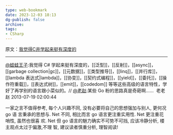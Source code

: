 ```yaml
---
type: web-bookmark
date: 2023-12-03 18:13
dg-publish: false
archive: 
tags:
- CSharp
---
```

原文：[我觉得C井学起来挺有深度的](https://weibo.com/1460417495/A0NJgituX)

---

[@蛙蛙王子](https://weibo.com/n/%E8%9B%99%E8%9B%99%E7%8E%8B%E5%AD%90):我觉得 C\# 学起来挺有深度的，[[泛型]]，[[反射]]，[[async]]，[[garbage collection|gc]]，[[元数据]]，[[类型推导]]，[[linq]]，[[并行库]]，[[lambda 表达式|lambda]]，[[协变]]，[[契约式编程]]，[[yield]]，[[委托]]，[[操作符重载]]，[[表达式树]]，[[emit]]，[[codedom]] 等等这些高级的语言特性，学好了再学别的语言跟小菜似的。// [@老赵](https://weibo.com/n/%E8%80%81%E8%B5%B5):某些 Go 粉的思路真是奇葩啊…… ​​​
老老赵
2013-07-19 02:00:44

一家之言不值得参考, 每个人兴趣不同, 没有必要将自己的思想强加与别人, 更何况 go 语
言秉承的思想与. Net 不同, 相比而言 go 语言更注重实用性. Net 更注重花哨性, 虽然也很喜
欢. Net 但 go 语言的魅力确实不可势不可挡, 应该冷静分析, 楼主观点太过于偏激,不理
智, 建议读者慎重分析, 理智阅读!